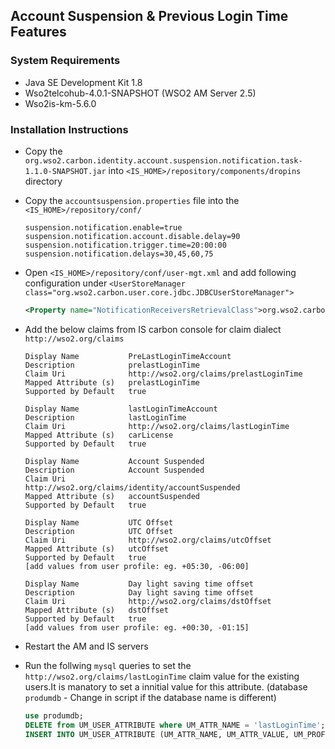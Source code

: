 ## Account Suspension & Previous Login Time Features

### System Requirements 
- Java SE Development Kit 1.8
- Wso2telcohub-4.0.1-SNAPSHOT (WSO2 AM Server 2.5)
- Wso2is-km-5.6.0

### Installation Instructions
- Copy the `org.wso2.carbon.identity.account.suspension.notification.task-1.1.0-SNAPSHOT.jar` into `<IS_HOME>/repository/components/dropins` directory
- Copy the `accountsuspension.properties` file into the `<IS_HOME>/repository/conf/`

    ````
    suspension.notification.enable=true
	suspension.notification.account.disable.delay=90
	suspension.notification.trigger.time=20:00:00
	suspension.notification.delays=30,45,60,75
    ````
    
- Open `<IS_HOME>/repository/conf/user-mgt.xml` and add following configuration under `<UserStoreManager class="org.wso2.carbon.user.core.jdbc.JDBCUserStoreManager">`
   
   ```xml
   <Property name="NotificationReceiversRetrievalClass">org.wso2.carbon.identity.account.suspension.notification.task.jdbc.JDBCNotificationReceiversRetrieval</Property>
   ```
   
- Add the below claims from IS carbon console for claim dialect `http://wso2.org/claims`

    ```
    Display Name           PreLastLoginTimeAccount  
    Description            prelastLoginTime
    Claim Uri              http://wso2.org/claims/prelastLoginTime
    Mapped Attribute (s)   prelastLoginTime
    Supported by Default   true
    
    Display Name           lastLoginTimeAccount  
    Description            lastLoginTime
    Claim Uri              http://wso2.org/claims/lastLoginTime
    Mapped Attribute (s)   carLicense
    Supported by Default   true
    
    Display Name           Account Suspended  
    Description            Account Suspended
    Claim Uri              http://wso2.org/claims/identity/accountSuspended
    Mapped Attribute (s)   accountSuspended
    Supported by Default   true
  
    Display Name           UTC Offset  
    Description            UTC Offset
    Claim Uri              http://wso2.org/claims/utcOffset
    Mapped Attribute (s)   utcOffset
    Supported by Default   true
    [add values from user profile: eg. +05:30, -06:00]  
    
    Display Name           Day light saving time offset  
    Description            Day light saving time offset
    Claim Uri              http://wso2.org/claims/dstOffset
    Mapped Attribute (s)   dstOffset
    Supported by Default   true
    [add values from user profile: eg. +00:30, -01:15]
    ```
  
- Restart the AM and IS servers
- Run the follwing `mysql` queries to set the `http://wso2.org/claims/lastLoginTime` claim value for the existing users.It is manatory to set a innitial value for this attribute. (database `produmdb` - Change in script if the database name is different)

    ```sql
    use produmdb;
    DELETE from UM_USER_ATTRIBUTE where UM_ATTR_NAME = 'lastLoginTime';
    INSERT INTO UM_USER_ATTRIBUTE (UM_ATTR_NAME, UM_ATTR_VALUE, UM_PROFILE_ID, UM_USER_ID, UM_TENANT_ID) SELECT "lastLoginTime", (UNIX_TIMESTAMP() * 1000), "default", UM_USER.UM_ID, -1234 FROM UM_USER;
    ```
